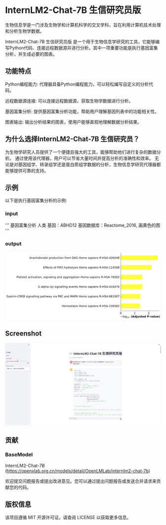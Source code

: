 # InternLM2-Chat-7B 生信研究员版

生物信息学是一门涉及生物学和计算机科学的交叉学科，旨在利用计算机技术处理和分析生物学数据。

InternLM2-Chat-7B 生信研究员版 是一个用于生物信息学研究的工具，它能够编写Python代码、连接远程数据源并进行分析。其中一项重要功能是执行基因富集分析，并生成必要的图表。

## 功能特点
Python编程能力: 代理器具备Python编程能力，可以轻松编写自定义的分析代码。

远程数据源连接: 可以连接远程数据源，获取生物学数据进行分析。

基因富集分析: 提供基因富集分析功能，帮助用户理解基因列表中的功能相关性。

图表输出: 输出分析结果的图表，使用户能够直观地理解数据分析结果。

## 为什么选择InternLM2-Chat-7B 生信研究员？

为生物学研究人员提供了一个便捷且强大的工具，能够帮助他们进行复杂的数据分析。
通过使用该代理器，用户可以节省大量时间并提高分析的准确性和效率。
无论是对基因组学、转录组学还是蛋白质组学数据的分析，生物信息学研究代理器都能够提供可靠的支持。

## 示例
以下是执行基因富集分析的示例:

### input
'''
基因富集分析 人类 基因：ABHD12 基因数据库：Reactome_2016, 画黄色的图
'''

### output
<img src="./img/eb1548d8ce074ea1b7659022430a67227b8d9378eee44a4d3cf0683a.jpg">

## Screenshot
<img src="./img/Screenshot%20from%202024-03-15%2017-54-58.png">

## 贡献

### BaseModel
InternLM2-Chat-7B (https://openxlab.org.cn/models/detail/OpenLMLab/internlm2-chat-7b)

欢迎提交问题报告或提出改进意见。您可以通过提出问题报告或发送合并请求来贡献您的代码。

## 版权信息
该项目遵循 MIT 开源许可证。请查阅 LICENSE 以获取更多信息。